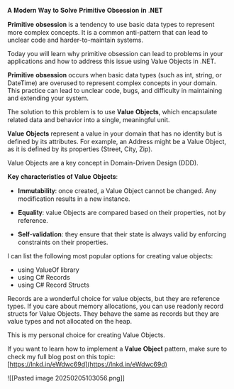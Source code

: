 𝐀 𝐌𝐨𝐝𝐞𝐫𝐧 𝐖𝐚𝐲 𝐭𝐨 𝐒𝐨𝐥𝐯𝐞 𝐏𝐫𝐢𝐦𝐢𝐭𝐢𝐯𝐞 𝐎𝐛𝐬𝐞𝐬𝐬𝐢𝐨𝐧 𝐢𝐧 .𝐍𝐄𝐓  
  
𝐏𝐫𝐢𝐦𝐢𝐭𝐢𝐯𝐞 𝐨𝐛𝐬𝐞𝐬𝐬𝐢𝐨𝐧 is a tendency to use basic data types to represent more complex concepts. It is a common anti-pattern that can lead to unclear code and harder-to-maintain systems.  
  
Today you will learn why primitive obsession can lead to problems in your applications and how to address this issue using Value Objects in .NET.  
  
𝐏𝐫𝐢𝐦𝐢𝐭𝐢𝐯𝐞 𝐨𝐛𝐬𝐞𝐬𝐬𝐢𝐨𝐧 occurs when basic data types (such as int, string, or DateTime) are overused to represent complex concepts in your domain. This practice can lead to unclear code, bugs, and difficulty in maintaining and extending your system.  
  
The solution to this problem is to use 𝐕𝐚𝐥𝐮𝐞 𝐎𝐛𝐣𝐞𝐜𝐭𝐬, which encapsulate related data and behavior into a single, meaningful unit.  
  
𝐕𝐚𝐥𝐮𝐞 𝐎𝐛𝐣𝐞𝐜𝐭𝐬 represent a value in your domain that has no identity but is defined by its attributes. For example, an Address might be a Value Object, as it is defined by its properties (Street, City, Zip).  
  
Value Objects are a key concept in Domain-Driven Design (DDD).  
  
𝐊𝐞𝐲 𝐜𝐡𝐚𝐫𝐚𝐜𝐭𝐞𝐫𝐢𝐬𝐭𝐢𝐜𝐬 𝐨𝐟 𝐕𝐚𝐥𝐮𝐞 𝐎𝐛𝐣𝐞𝐜𝐭𝐬:  
  
- 𝐈𝐦𝐦𝐮𝐭𝐚𝐛𝐢𝐥𝐢𝐭𝐲: once created, a Value Object cannot be changed. Any modification results in a new instance.  
  
- 𝐄𝐪𝐮𝐚𝐥𝐢𝐭𝐲: value Objects are compared based on their properties, not by reference.  
  
- 𝐒𝐞𝐥𝐟-𝐯𝐚𝐥𝐢𝐝𝐚𝐭𝐢𝐨𝐧: they ensure that their state is always valid by enforcing constraints on their properties.  
  
I can list the following most popular options for creating value objects:  
- using ValueOf library  
- using C# Records  
- using C# Record Structs  
  
Records are a wonderful choice for value objects, but they are reference types. If you care about memory allocations, you can use readonly record structs for Value Objects. They behave the same as records but they are value types and not allocated on the heap.  
  
This is my personal choice for creating Value Objects.  
  
If you want to learn how to implement a 𝐕𝐚𝐥𝐮𝐞 𝐎𝐛𝐣𝐞𝐜𝐭 pattern, make sure to check my full blog post on this topic:  
[https://lnkd.in/eWdwc69d](https://lnkd.in/eWdwc69d)

![[Pasted image 20250205103056.png]]